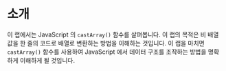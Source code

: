# 소개

이 랩에서는 JavaScript 의 `castArray()` 함수를 살펴봅니다. 이 랩의 목적은 비 배열 값을 한 줄의 코드로 배열로 변환하는 방법을 이해하는 것입니다. 이 랩을 마치면 `castArray()` 함수를 사용하여 JavaScript 에서 데이터 구조를 조작하는 방법을 명확하게 이해하게 될 것입니다.
